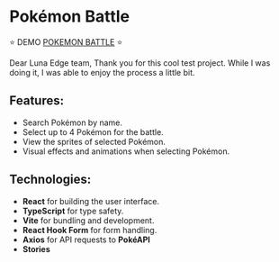 # Pokémon Battle 

⭐ DEMO [POKEMON BATTLE](https://barbanihor.github.io/test-task/) ⭐

Dear Luna Edge team,
Thank you for this cool test project. While I was doing it, I was able to enjoy the process a little bit.

## Features:
- Search Pokémon by name.
- Select up to 4 Pokémon for the battle.
- View the sprites of selected Pokémon.
- Visual effects and animations when selecting Pokémon.

## Technologies:
- **React** for building the user interface.
- **TypeScript** for type safety.
- **Vite** for bundling and development.
- **React Hook Form** for form handling.
- **Axios** for API requests to **PokéAPI**
- **Stories**
  



